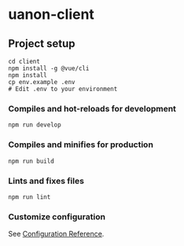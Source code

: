 # uanon-client

## Project setup
```
cd client
npm install -g @vue/cli
npm install
cp env.example .env
# Edit .env to your environment
```

### Compiles and hot-reloads for development
```
npm run develop
```

### Compiles and minifies for production
```
npm run build
```

### Lints and fixes files
```
npm run lint
```

### Customize configuration
See [Configuration Reference](https://cli.vuejs.org/config/).
